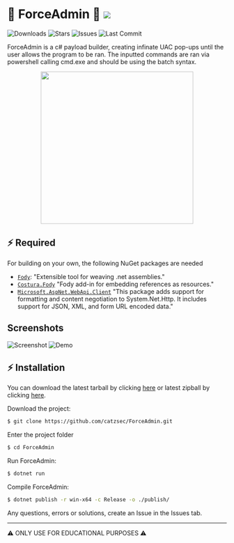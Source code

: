 # 💪 ForceAdmin 💪 ![](https://img.shields.io/github/followers/CatzSec.svg?style=social&label=Follow&maxAge=2592000)

![Downloads](https://img.shields.io/github/downloads/CatzSec/ForceAdmin/total.svg?color=red) 
![Stars](https://img.shields.io/github/stars/CatzSec/ForceAdmin.svg?color=yellow)
![Issues](https://img.shields.io/github/issues/CatzSec/ForceAdmin.svg?color=green)
![Last Commit](https://img.shields.io/github/last-commit/CatzSec/ForceAdmin?color=blue)

ForceAdmin is a c# payload builder, creating infinate UAC pop-ups until the user allows the program to be ran. The inputted commands are ran via powershell calling cmd.exe and should be using the batch syntax.


<div align="center">
<img src="https://cdn.vox-cdn.com/thumbor/SiIyeqmKIJGcOJccz94pHgwmgvQ=/0x0:1400x1400/1200x800/filters:focal(588x588:812x812):no_upscale()/cdn.vox-cdn.com/uploads/chorus_image/image/68837730/poptart1redrainbowfix_1.0.gif" width="350px"></img>
</div>

## ⚡️ Required

For building on your own, the following NuGet packages are needed 

* [`Fody`](https://www.nuget.org/packages/Fody/): "Extensible tool for weaving .net assemblies."
* [`Costura.Fody`](https://www.nuget.org/packages/Costura.Fody/) "Fody add-in for embedding references as resources."
* [`Microsoft.AspNet.WebApi.Client`](https://www.nuget.org/packages/Microsoft.AspNet.WebApi.Client/) "This package adds support for formatting and content negotiation to System.Net.Http. It includes support for JSON, XML, and form URL encoded data."
## Screenshots

![Screenshot](https://github.com/catzsec/ForceAdmin/blob/main/Screenshots/Screenshot_1.png?raw=true)
![Demo](https://github.com/catzsec/ForceAdmin/blob/main/Screenshots/Demo.gif?raw=true)

## ⚡️ Installation

You can download the latest tarball by clicking [here](https://github.com/ygorsimoes/Heimdall/tarball/master) or latest zipball by clicking [here](https://github.com/ygorsimoes/Heimdall/zipball/master).

Download the project:
```zsh
$ git clone https://github.com/catzsec/ForceAdmin.git
```

Enter the project folder 
```zsh
$ cd ForceAdmin
```

Run ForceAdmin:
```zsh
$ dotnet run
```

Compile ForceAdmin:
```zsh
$ dotnet publish -r win-x64 -c Release -o ./publish/
```


Any questions, errors or solutions, create an Issue in the Issues tab.

---

⚠ ONLY USE FOR EDUCATIONAL PURPOSES ⚠
